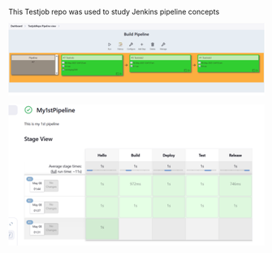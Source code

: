 This Testjob repo was used to study Jenkins pipeline concepts 

![Jenkins Pipeline](assets/jenkins_pipeline.png)







![Jenkins Pipeline](assets/jenkins_pipeline_2.png)
